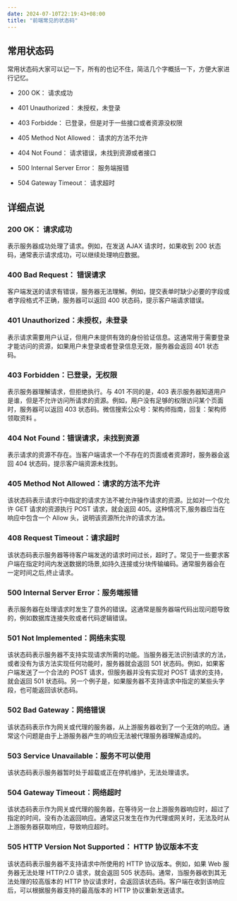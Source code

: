```yaml
---
date: 2024-07-10T22:19:43+08:00
title: "前端常见的状态码"
---
```


## 常用状态码

常用状态码大家可以记一下，所有的也记不住，简洁几个字概括一下，方便大家进行记忆。

- 200 OK： 请求成功

- 401 Unauthorized： 未授权，未登录

- 403 Forbidde： 已登录，但是对于一些接口或者资源没权限

- 405 Method Not Allowed： 请求的方法不允许

- 404 Not Found： 请求错误，未找到资源或者接口

- 500 Internal Server Error： 服务端报错

- 504 Gateway Timeout： 请求超时

## 详细点说

### 200 OK： 请求成功

表示服务器成功处理了请求。例如，在发送 AJAX 请求时，如果收到 200 状态码，通常表示请求成功，可以继续处理响应数据。

### 400 Bad Request： 错误请求

客户端发送的请求有错误，服务器无法理解。例如，提交表单时缺少必要的字段或者字段格式不正确，服务器可以返回 400 状态码，提示客户端请求错误。

### 401 Unauthorized：未授权，未登录

表示请求需要用户认证，但用户未提供有效的身份验证信息。这通常用于需要登录才能访问的资源，如果用户未登录或者登录信息无效，服务器会返回 401 状态码。

### 403 Forbidden：已登录，无权限

表示服务器理解请求，但拒绝执行。与 401 不同的是，403 表示服务器知道用户是谁，但是不允许访问所请求的资源。例如，用户没有足够的权限访问某个页面时，服务器可以返回 403 状态码。微信搜索公众号：架构师指南，回复：架构师 领取资料 。

### 404 Not Found：错误请求，未找到资源

表示请求的资源不存在。当客户端请求一个不存在的页面或者资源时，服务器会返回 404 状态码，提示客户端资源未找到。

### 405 Method Not Allowed：请求的方法不允许

该状态码表示请求行中指定的请求方法不被允许操作请求的资源。比如对一个仅允许 GET 请求的资源执行 POST 请求，就会返回 405。这种情况下,服务器应当在响应中包含一个 Allow 头，说明该资源所允许的请求方法。

### 408 Request Timeout：请求超时

该状态码表示服务器等待客户端发送的请求时间过长，超时了。常见于一些要求客户端在指定时间内发送数据的场景,如持久连接或分块传输编码。通常服务器会在一定时间之后,终止请求。

### 500 Internal Server Error：服务端报错

表示服务器在处理请求时发生了意外的错误。这通常是服务器端代码出现问题导致的，例如数据库连接失败或者代码逻辑错误。

### 501 Not Implemented：网络未实现

该状态码表示服务器不支持实现请求所需的功能。当服务器无法识别请求的方法，或者没有为该方法实现任何功能时，服务器就会返回 501 状态码。例如，如果客户端发送了一个合法的 POST 请求，但服务器并没有实现对 POST 请求的支持，就会返回 501 状态码。另一个例子是，如果服务器不支持请求中指定的某些头字段，也可能返回该状态码。

### 502 Bad Gateway：网络错误

该状态码表示作为网关或代理的服务器，从上游服务器收到了一个无效的响应。通常这个问题是由于上游服务器产生的响应无法被代理服务器理解造成的。

### 503 Service Unavailable：服务不可以使用

该状态码表示服务器暂时处于超载或正在停机维护，无法处理请求。

### 504 Gateway Timeout：网络超时

该状态码表示作为网关或代理的服务器，在等待另一台上游服务器响应时，超过了指定的时间，没有办法返回响应。通常这只发生在作为代理或网关时，无法及时从上游服务器获取响应，导致响应超时。

### 505 HTTP Version Not Supported： HTTP 协议版本不支

该状态码表示服务器不支持请求中所使用的 HTTP 协议版本。例如，如果 Web 服务器无法处理 HTTP/2.0 请求，就会返回 505 状态码。通常，当服务器收到其无法处理的较高版本的 HTTP 协议请求时，会返回该状态码。客户端在收到该响应后，可以根据服务器支持的最高版本的 HTTP 协议重新发送请求。
